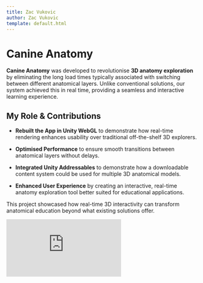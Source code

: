 ```yaml
---
title: Zac Vukovic
author: Zac Vukovic
template: default.html
---
```


# Canine Anatomy

<strong>Canine Anatomy</strong> was developed to revolutionise <strong>3D anatomy exploration</strong> by eliminating the long load times typically associated with switching between different anatomical layers. Unlike conventional solutions, our system achieved this in real time, providing a seamless and interactive learning experience.

## My Role & Contributions

- <strong>Rebuilt the App in Unity WebGL</strong> to demonstrate how real-time rendering enhances usability over traditional off-the-shelf 3D explorers.

- <strong>Optimised Performance</strong> to ensure smooth transitions between anatomical layers without delays.

- <strong>Integrated Unity Addressables</strong> to demonstrate how a downloadable content system could be used for multiple 3D anatomical models.

- <strong>Enhanced User Experience</strong> by creating an interactive, real-time anatomy exploration tool better suited for educational applications.

This project showcased how real-time 3D interactivity can transform anatomical education beyond what existing solutions offer.

<div class="iframe-container">
    <iframe class="responsive-iframe" src="https://www.youtube.com/embed/dggbzJRh8ac" title="YouTube video player" frameborder="0" allow="accelerometer; autoplay; clipboard-write; encrypted-media; gyroscope; picture-in-picture; web-share" allowfullscreen></iframe>
</div>
